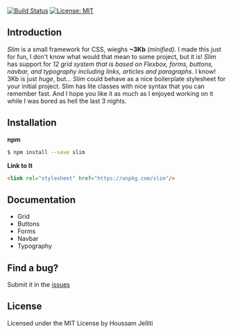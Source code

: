 [![Build Status](https://travis-ci.org/jelhouss/Slim.svg?branch=master)](https://travis-ci.org/jelhouss/Slim) [![License: MIT](https://img.shields.io/badge/License-MIT-yellow.svg)](https://opensource.org/licenses/MIT)

## Introduction

*Slim* is a small framework for CSS, wieghs **~3Kb** *(minified)*. I made this just for fun, I don't know what would that mean to some project, but it is! *Slim* has support for *12 grid system that is based on Flexbox, forms, buttons, navbar, and typography including links, articles and paragraphs*.
I know! 3Kb is just *huge*, but...
*Slim* could behave as a nice boilerplate stylesheet for your initial project. Slim has lite classes with nice syntax that you can remember fast. And I hope you like it as much as I enjoyed working on it while I was bored as hell the last 3 nights.

## Installation

**npm**

```sh
$ npm install --save slim
```

**Link to It**

```html
<link rel="stylesheet" href="https://unpkg.com/slim"/>
```

## Documentation
- Grid
- Buttons
- Forms
- Navbar
- Typography

## Find a bug?

Submit it in the [issues](https://github.com/jelhouss/Slim/issues)

## License

Licensed under the MIT License by Houssam Jelliti
